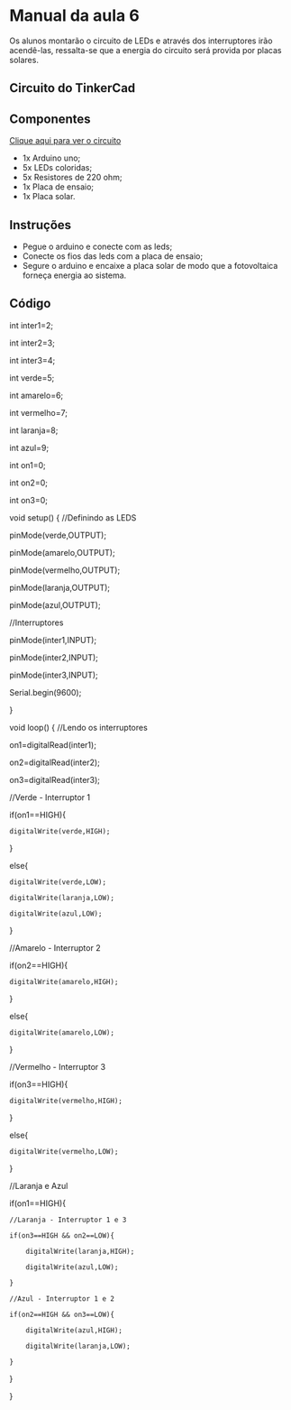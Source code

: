 # Manual da aula 6
Os alunos montarão o circuito de LEDs e através dos interruptores irão acendê-las, ressalta-se que a energia do circuito será provida por placas solares.

## Circuito do TinkerCad

## Componentes
[Clique aqui para ver o circuito](https://www.tinkercad.com/things/lSdZuybCTaN)
- 1x Arduino uno;
- 5x LEDs coloridas;
- 5x Resistores de 220 ohm;
- 1x Placa de ensaio;
- 1x Placa solar.

## Instruções
- Pegue o arduino e conecte com as leds;
- Conecte os fios das leds com a placa de ensaio;
- Segure o arduino e encaixe a placa solar de modo que a fotovoltaica forneça energia ao sistema. 

## Código
int inter1=2;

int inter2=3;

int inter3=4;

int verde=5;

int amarelo=6;

int vermelho=7;

int laranja=8;

int azul=9;

int on1=0;

int on2=0;

int on3=0;
  
void setup()
{
  //Definindo as LEDS
  
  pinMode(verde,OUTPUT);
  
  pinMode(amarelo,OUTPUT);
  
  pinMode(vermelho,OUTPUT);
  
  pinMode(laranja,OUTPUT);
  
  pinMode(azul,OUTPUT);
  
  //Interruptores
  
  pinMode(inter1,INPUT);
  
  pinMode(inter2,INPUT);
  
  pinMode(inter3,INPUT);
 
  Serial.begin(9600);
  
}
 
void loop()
{
  //Lendo os interruptores
  
  on1=digitalRead(inter1);
  
  on2=digitalRead(inter2);
  
  on3=digitalRead(inter3);
  
  
  //Verde - Interruptor 1
  
  if(on1==HIGH){
  
  	digitalWrite(verde,HIGH);
    
  }
 
  else{
  
    digitalWrite(verde,LOW);
    
    digitalWrite(laranja,LOW);
    
    digitalWrite(azul,LOW);
    
  }
  
  //Amarelo - Interruptor 2
  
  if(on2==HIGH){
  
  	digitalWrite(amarelo,HIGH);
    
  }
  
  else{
  
  	digitalWrite(amarelo,LOW);
    
  }
  
  //Vermelho - Interruptor 3
 
 if(on3==HIGH){
  
  	digitalWrite(vermelho,HIGH);
  }
  
  else{
  
  	digitalWrite(vermelho,LOW);
  }
  
  //Laranja e Azul 
  
  if(on1==HIGH){
  
    //Laranja - Interruptor 1 e 3
    
    if(on3==HIGH && on2==LOW){
    
    	digitalWrite(laranja,HIGH);
      
      	digitalWrite(azul,LOW);
        
    }
    
    //Azul - Interruptor 1 e 2
    
    if(on2==HIGH && on3==LOW){
    
    	digitalWrite(azul,HIGH);
      
      	digitalWrite(laranja,LOW);
        
    }
  }
  
 
}
 


